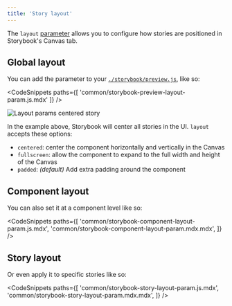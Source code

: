 ```yaml
---
title: 'Story layout'
---
```


The `layout` [parameter](../writing-stories/parameters.md) allows you to configure how stories are positioned in Storybook's Canvas tab. 

## Global layout

You can add the parameter to your [`./storybook/preview.js`](./overview.md#configure-story-rendering), like so:

<!-- prettier-ignore-start -->

<CodeSnippets
  paths={[
    'common/storybook-preview-layout-param.js.mdx'
  ]}
/>

<!-- prettier-ignore-end -->

![Layout params centered story](./layout-params-story-centered.png)

In the example above, Storybook will center all stories in the UI. `layout` accepts these options:

- `centered`: center the component horizontally and vertically in the Canvas
- `fullscreen`: allow the component to expand to the full width and height of the Canvas
- `padded`: _(default)_ Add extra padding around the component

## Component layout

You can also set it at a component level like so:

<!-- prettier-ignore-start -->

<CodeSnippets
  paths={[
    'common/storybook-component-layout-param.js.mdx',
    'common/storybook-component-layout-param.mdx.mdx',
  ]}
/>

<!-- prettier-ignore-end -->

## Story layout

Or even apply it to specific stories like so:

<!-- prettier-ignore-start -->

<CodeSnippets
  paths={[
    'common/storybook-story-layout-param.js.mdx',
    'common/storybook-story-layout-param.mdx.mdx',
  ]}
/>

<!-- prettier-ignore-end -->